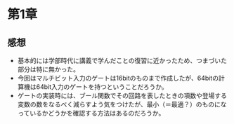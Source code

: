 # 第1章

## 感想
* 基本的には学部時代に講義で学んだことの復習に近かったため、つまづいた部分は特に無かった。
* 今回はマルチビット入力のゲートは16bitのものまで作成したが、64bitの計算機は64bit入力のゲートを持つということだろうか。
* ゲートの実装時には、ブール関数でその回路を表したときの項数や登場する変数の数をなるべく減らすよう気をつけたが、最小（＝最適？）のものになっているかどうかを確認する方法はあるのだろうか。